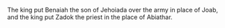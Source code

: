The king put Benaiah the son of Jehoiada over the army in place of Joab, and the king put Zadok the priest in the place of Abiathar.
